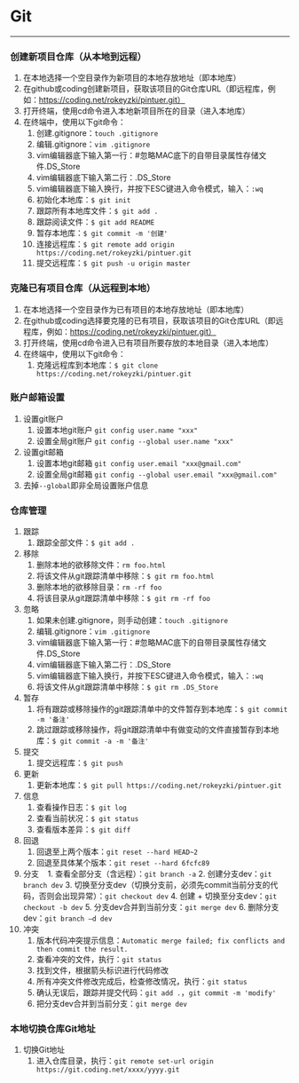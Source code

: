 # Git
***

### 创建新项目仓库（从本地到远程）
1. 在本地选择一个空目录作为新项目的本地存放地址（即本地库）
2. 在github或coding创建新项目，获取该项目的Git仓库URL（即远程库，例如：https://coding.net/rokeyzki/pintuer.git）
3. 打开终端，使用cd命令进入本地新项目所在的目录（进入本地库）
4. 在终端中，使用以下git命令：
    1. 创建.gitignore：`touch .gitignore`
    2. 编辑.gitignore：`vim .gitignore`
    3. vim编辑器底下输入第一行：#忽略MAC底下的自带目录属性存储文件.DS_Store
    4. vim编辑器底下输入第二行：.DS_Store
    5. vim编辑器底下输入换行，并按下ESC键进入命令模式，输入：`:wq`
    6. 初始化本地库：`$ git init`
    7. 跟踪所有本地库文件：`$ git add .`
    8. 跟踪阅读文件：`$ git add README`
    9. 暂存本地库：`$ git commit -m '创建'`
    10. 连接远程库：`$ git remote add origin https://coding.net/rokeyzki/pintuer.git `
    11. 提交远程库：`$ git push -u origin master`

### 克隆已有项目仓库（从远程到本地）
1. 在本地选择一个空目录作为已有项目的本地存放地址（即本地库）
2. 在github或coding选择要克隆的已有项目，获取该项目的Git仓库URL（即远程库，例如：https://coding.net/rokeyzki/pintuer.git）
3. 打开终端，使用cd命令进入已有项目所要存放的本地目录（进入本地库）
4. 在终端中，使用以下git命令：
    1. 克隆远程库到本地库：`$ git clone https://coding.net/rokeyzki/pintuer.git `

### 账户邮箱设置
1. 设置git账户
    1. 设置本地git账户 `git config user.name "xxx"`
    2. 设置全局git账户 `git config --global user.name "xxx"`
2. 设置git邮箱
    1. 设置本地git邮箱 `git config user.email "xxx@gmail.com"`
    2. 设置全局git邮箱 `git config --global user.email "xxx@gmail.com"`
3. 去掉`--global`即非全局设置账户信息

### 仓库管理
1. 跟踪
    1. 跟踪全部文件：`$ git add .`
2. 移除
    1. 删除本地的欲移除文件：`rm foo.html`
    2. 将该文件从git跟踪清单中移除：`$ git rm foo.html`
    3. 删除本地的欲移除目录：`rm -rf foo`
    4. 将该目录从git跟踪清单中移除：`$ git rm -rf foo`
3. 忽略
    1. 如果未创建.gitignore，则手动创建：`touch .gitignore`
    2. 编辑.gitignore：`vim .gitignore`
    3. vim编辑器底下输入第一行：#忽略MAC底下的自带目录属性存储文件.DS_Store
    4. vim编辑器底下输入第二行：.DS_Store
    5. vim编辑器底下输入换行，并按下ESC键进入命令模式，输入：`:wq`
    6. 将该文件从git跟踪清单中移除：`$ git rm .DS_Store`
4. 暂存
    1. 将有跟踪或移除操作的git跟踪清单中的文件暂存到本地库：`$ git commit -m '备注'`
    2. 跳过跟踪或移除操作，将git跟踪清单中有做变动的文件直接暂存到本地库：`$ git commit -a -m '备注'`
5. 提交
    1. 提交远程库：`$ git push`
6. 更新
    1. 更新本地库：`$ git pull https://coding.net/rokeyzki/pintuer.git `
7. 信息
    1. 查看操作日志：`$ git log`
    2. 查看当前状况：`$ git status`
    3. 查看版本差异：`$ git diff`
8. 回退
    1. 回退至上两个版本：`git reset --hard HEAD~2`
    2. 回退至具体某个版本：`git reset --hard 6fcfc89`
9. 分支
    1. 查看全部分支（含远程）：`git branch -a` 
    2. 创建分支dev：`git branch dev` 
    3. 切换至分支dev（切换分支前，必须先commit当前分支的代码，否则会出现异常）：`git checkout dev` 
    4. 创建 + 切换至分支dev：`git checkout -b dev` 
    5. 分支dev合并到当前分支：`git merge dev` 
    6. 删除分支dev：`git branch –d dev` 
10. 冲突
    1. 版本代码冲突提示信息：`Automatic merge failed; fix conflicts and then commit the result.`
    2. 查看冲突的文件，执行：`git status`
    3. 找到文件，根据箭头标识进行代码修改
    4. 所有冲突文件修改完成后，检查修改情况，执行：`git status`
    5. 确认无误后，跟踪并提交代码：`git add .`，`git commit -m 'modify'`
    6. 把分支dev合并到当前分支：`git merge dev`

### 本地切换仓库Git地址
1. 切换Git地址
    1. 进入仓库目录，执行：`git remote set-url origin https://git.coding.net/xxxx/yyyy.git `

